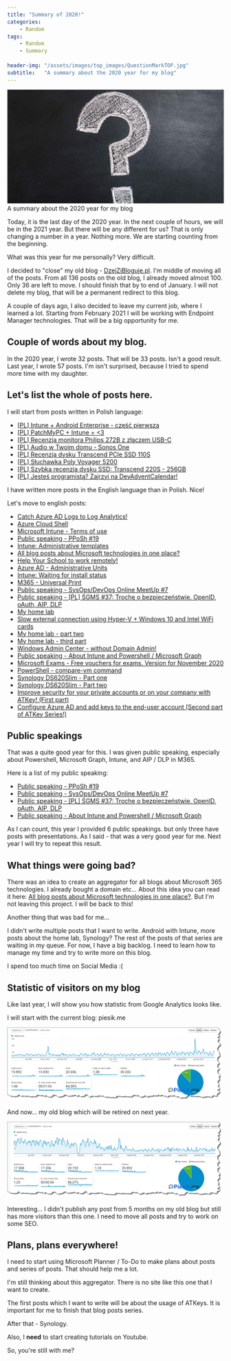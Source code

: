 ```yaml
---
title: "Summary of 2020!"
categories:
    - Random
tags:
    - Random
    - Summary

header-img: "/assets/images/top_images/QuestionMarkTOP.jpg"
subtitle:   "A summary about the 2020 year for my blog"
---
```

![A summary about the 2020 year for my blog)](/assets/images/top_images/QuestionMarkTOP.jpg)A summary about the 2020 year for my blog

Today, it is the last day of the 2020 year. In the next couple of hours, we will be in the 2021 year. But there will be any different for us? That is only changing a number in a year. Nothing more. We are starting counting from the beginning.

What was this year for me personally? Very difficult.

I decided to "close" my old blog - [DzejZiBloguje.pl](https://dzjezibloguje.pl). I'm middle of moving all of the posts. From all 136 posts on the old blog, I already moved almost 100. Only 36 are left to move. I should finish that by to end of January. I will not delete my blog, that will be a permanent redirect to this blog.

A couple of days ago, I also decided to leave my current job, where I learned a lot. Starting from February 2021 I will be working with Endpoint Manager technologies. That will be a big opportunity for me.

## Couple of words about my blog.

In the 2020 year, I wrote 32 posts. That will be 33 posts. Isn't a good result.  Last year, I wrote 57 posts. I'm isn't surprised, because I tried to spend more time with my daughter.

## Let's list the whole of posts here.

I will start from posts written in Polish language:

* [[PL] Intune + Android Enterprise - część pierwsza](https://www.piesik.me/2020/01/18/AndroidEnterprise-CzescPierwsza/)
* [[PL] PatchMyPC + Intune = <3](https://www.piesik.me/2020/01/28/PatchMyPC-IntuneApps/)
* [[PL] Recenzja monitora Philips 272B z złączem USB-C](https://www.piesik.me/2020/07/24/Philips272B/)
* [[PL] Audio w Twoim domu - Sonos One](https://www.piesik.me/2020/08/01/SonosOne/)
* [[PL] Recenzja dysku Transcend PCIe SSD 110S](https://www.piesik.me/2020/08/11/Transcend110S/)
* [[PL] Słuchawka Poly Voyager 5200](https://www.piesik.me/2020/08/19/Voyager5200/)
* [[PL] Szybka recenzja dysku SSD: Transcend 220S - 256GB](https://www.piesik.me/2020/11/23/Transcend-220S/)
* [[PL] Jesteś programistą? Zajrzyj na DevAdventCalendar!](https://www.piesik.me/2020/11/28/DevAdventCalendar2020/)

I have written more posts in the English language than in Polish. Nice!

Let's move to english posts:

* [Catch Azure AD Logs to Log Analytics!](https://www.piesik.me/2020/03/01/Catch-AzureAD-Logs/)
* [Azure Cloud Shell](https://www.piesik.me/2020/03/02/AzureCloudShell/)
* [Microsoft Intune - Terms of use](https://www.piesik.me/2020/03/03/Intune-Terms-Of-Use/)
* [Public speaking - PPoSh #19](https://www.piesik.me/2020/03/04/PPoSh19/)
* [Intune: Administrative templates](https://www.piesik.me/2020/03/05/Intune-AdministrativeTemplates/)
* [All blog posts about Microsoft technologies in one place?](https://www.piesik.me/2020/03/06/Microsoft-blogs-crossroad/)
* [Help Your School to work remotely!](https://www.piesik.me/2020/03/15/MicrosoftSchool/)
* [Azure AD - Administrative Units](https://www.piesik.me/2020/04/21/Administrative-units/)
* [Intune: Waiting for install status](https://www.piesik.me/2020/05/03/WaitingForInstallationStatus-Intune/)
* [M365 - Universal Print](https://www.piesik.me/2020/05/04/UniversalPrint/)
* [Public speaking - SysOps/DevOps Online MeetUp #7](https://www.piesik.me/2020/05/14/SoDo-Online-7/)
* [Public speaking - [PL] ŚGMS #37: Trochę o bezpieczeństwie. OpenID, oAuth, AIP, DLP](https://www.piesik.me/2020/07/05/SGMM-37/)
* [My home lab](https://www.piesik.me/2020/07/26/HomeLab/)
* [Slow external connection using Hyper-V + Windows 10 and Intel WiFi cards](https://www.piesik.me/2020/08/12/HyperV-IntelWiFi/)
* [My home lab - part two](https://www.piesik.me/2020/08/18/HomeLab2/)
* [My home lab - third part](https://www.piesik.me/2020/08/22/HomeLab-part3/)
* [Windows Admin Center - without Domain Admin!](https://www.piesik.me/2020/08/22/UseWACWithouDomainAdmin/)
* [Public speaking - About Intune and Powershell / Microsoft Graph](https://www.piesik.me/2020/11/02/PublicSpeaking-Covid/)
* [Microsoft Exams - Free vouchers for exams. Version for November 2020](https://www.piesik.me/2020/11/25/MicrosoftExams-FreeVouchers-November2020/)
* [PowerShell - compare-vm command](https://www.piesik.me/2020/11/26/Compare-VM/)
* [Synology DS620Slim - Part one](https://www.piesik.me/2020/11/29/Synology-Part1/)
* [Synology DS620Slim - Part two](https://www.piesik.me/2020/12/12/Synology-Part2/)
* [Improve security for your private accounts or on your company with ATKey! (First part)](https://www.piesik.me/2020/12/25/ATKeys-PartOne/)
* [Configure Azure AD and add keys to the end-user account (Second part of ATKey Series!)](https://www.piesik.me/2020/12/28/ATKeys-PartTwo/)

## Public speakings

That was a quite good year for this. I was given public speaking, especially about Powershell, Microsoft Graph, Intune, and AIP / DLP in M365.

Here is a list of my public speaking:

* [Public speaking - PPoSh #19](https://www.piesik.me/2020/03/04/PPoSh19/)
* [Public speaking - SysOps/DevOps Online MeetUp #7](https://www.piesik.me/2020/05/14/SoDo-Online-7/)
* [Public speaking - [PL] ŚGMS #37: Trochę o bezpieczeństwie. OpenID, oAuth, AIP, DLP](https://www.piesik.me/2020/07/05/SGMM-37/)
* [Public speaking - About Intune and Powershell / Microsoft Graph](https://www.piesik.me/2020/11/02/PublicSpeaking-Covid/)

As I can count, this year I provided 6 public speakings. but only three have posts with presentations. As I said - that was a very good year for me. Next year I will try to repeat this result.

## What things were going bad?

There was an idea to create an aggregator for all blogs about Microsoft 365 technologies. I already bought a domain etc... About this idea you can read it here: [All blog posts about Microsoft technologies in one place?](https://www.piesik.me/2020/03/06/Microsoft-blogs-crossroad/#). But I'm not leaving this project. I will be back to this!

Another thing that was bad for me...

I didn't write multiple posts that I want to write. Android with Intune, more posts about the home lab, Synology? The rest of the posts of that series are waiting in my queue. For now, I have a big backlog. I need to learn how to manage my time and try to write more on this blog.

I spend too much time on Social Media :(

## Statistic of visitors on my blog

Like last year, I will show you how statistic from Google Analytics looks like.

I will start with the current blog: piesik.me

![Summary of 2020)](/assets/images/posts/SummaryOf2020/PiesikMe.png)

And now... my old blog which will be retired on next year.

![Summary of 2020)](/assets/images/posts/SummaryOf2020/DzejZiBloguje.png)

Interesting... I didn't publish any post from 5 months on my old blog but still has more visitors than this one. I need to move all posts and try to work on some SEO. 

## Plans, plans everywhere!

I need to start using Microsoft Planner / To-Do to make plans about posts and series of posts. That should help me a lot.

I'm still thinking about this aggregator. There is no site like this one that I want to create.

The first posts which I want to write will be about the usage of ATKeys. It is important for me to finish that blog posts series.

After that - Synology.

Also, I **need** to start creating tutorials on Youtube.

So, you're still with me?

